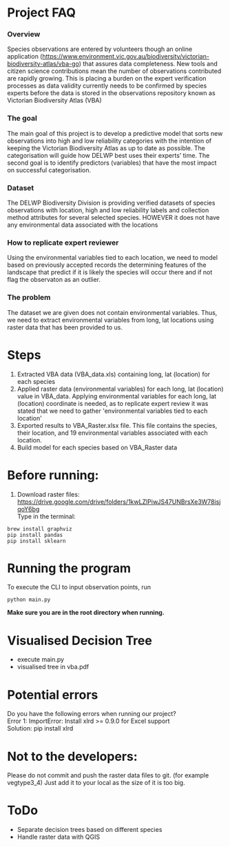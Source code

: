 
# Project FAQ

### Overview
Species observations are entered by volunteers though an online application (https://www.environment.vic.gov.au/biodiversity/victorian-biodiversity-atlas/vba-go) that assures data completeness. New tools and citizen science contributions mean the number of observations contributed are rapidly growing. This is placing a burden on the expert verification processes as data validity currently needs to be confirmed by species experts before the data is stored in the observations repository known as Victorian Biodiversity Atlas (VBA)  

### The goal
The main goal of this project is to develop a predictive model that sorts new observations into high and low reliability categories with the intention of keeping the Victorian Biodiversity Atlas as up to date as possible. The categorisation will guide how DELWP best uses their experts’ time. The second goal is to identify predictors (variables) that have the most impact on successful categorisation.  

### Dataset
The DELWP Biodiversity Division is providing verified datasets of species observations with location, high and low reliability labels and collection method attributes for several selected species. HOWEVER it does not have any environmental data associated with the locations

### How to replicate expert reviewer
Using the environmental variables tied to each location, we need to model based on previously accepted records the determining features of the landscape that predict if it is likely the species will occur there and if not flag the observaton as an outlier.

### The problem
The dataset we are given does not contain environmental variables. Thus, we need to extract environmental variables from long, lat locations using raster data that has been provided to us.

# Steps
1. Extracted VBA data (VBA_data.xls) containing long, lat (location) for each species
2. Applied raster data (environmental variables) for each long, lat (location) value in VBA_data. Applying environmental variables for each long, lat (location) coordinate is needed, as to replicate expert review it was stated that we need to gather 'environmental variables tied to each location'
3. Exported results to VBA_Raster.xlsx file. This file contains the species, their location, and 19 environmental variables associated with each location. 
4. Build model for each species based on VBA_Raster data

# Before running:
1. Download raster files: https://drive.google.com/drive/folders/1kwLZlPiwJS47UNBrsXe3W78isjqoY6bg  
Type in the terminal:
```
brew install graphviz
pip install pandas
pip install sklearn
```

# Running the program
To execute the CLI to input observation points, run
```
python main.py
```

**Make sure you are in the root directory when running.**

# Visualised Decision Tree
- execute main.py
- visualised tree in vba.pdf

# Potential errors
Do you have the following errors when running our project?  
Error 1: ImportError: Install xlrd >= 0.9.0 for Excel support  
Solution: pip install xlrd

# Not to the developers:
Please do not commit and push the raster data files to git. (for example vegtype3_4)
Just add it to your local as the size of it is too big. 

# ToDo
- Separate decision trees based on different species
- Handle raster data with QGIS
